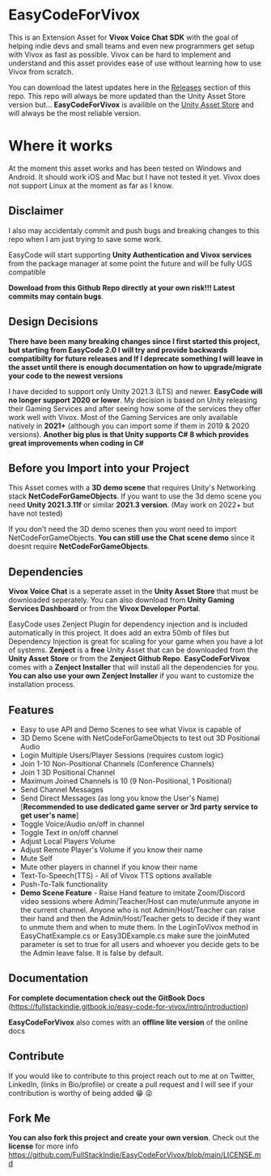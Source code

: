 # EasyCodeForVivox

This is an Extension Asset for **Vivox Voice Chat SDK** with the goal of helping indie devs and small teams and even new programmers get setup with Vivox as fast as possible. Vivox can be hard to implement and understand and this asset provides ease of use without learning how to use Vivox from scratch.

You can download the latest updates here in the [Releases](https://github.com/FullStackIndie/EasyCodeForVivox/releases) section of this repo. This repo will always be more updated than the Unity Asset Store version but...   **EasyCodeForVivox** is availible on the [Unity Asset Store](https://assetstore.unity.com/packages/add-ons/easycodeforvivox-202190)  and will always be the most reliable version.

# Where it works

At the moment this asset works and has been tested on Windows and Android. It should work iOS and Mac but I have not tested it yet.
Vivox does not support Linux at the moment as far as I know.

## Disclaimer

I also may accidentaly commit and push bugs and breaking changes to this repo when I am just trying to save some work.

EasyCode will start supporting **Unity Authentication and Vivox services** from the package manager at some point the future and will be fully UGS compatible

**Download from this Github Repo directly at your own risk!!! Latest commits may contain bugs**.

## Design Decisions

**There have been many breaking changes since I first started this project, but starting from EasyCode 2.0 I will try and provide backwards compatibilty for future releases and If I deprecate something I will leave in the asset until there is enough documentation on how to upgrade/migrate your code to the newest versions**

I have decided to support only Unity 2021.3 (LTS) and newer. **EasyCode will no longer support 2020 or lower**. My decision is based on Unity releasing their Gaming Services and after seeing how some of the services they offer work well with Vivox. Most of the Gaming Services are only available natively in **2021+** (although you can import some if them in 2019 & 2020 versions). **Another big plus is that Unity supports C# 8 which provides great improvements when coding in C#**

## Before you Import into your Project

This Asset comes with a **3D demo scene** that requires Unity's Networking stack **NetCodeForGameObjects**. If you want to use the 3d demo scene you need **Unity 2021.3.11f** or similar **2021.3 version**. (May work on 2022+ but have not tested)

If you don't need the 3D demo scenes then you wont need to import NetCodeForGameObjects. **You can still use the Chat scene demo** since it doesnt require **NetCodeForGameObjects**.

## Dependencies

**Vivox Voice Chat** is a seperate asset in the **Unity Asset Store** that must be downloaded seperately. You can also download from **Unity Gaming Services Dashboard** or from the **Vivox Developer Portal**.

EasyCode uses Zenject Plugin for dependency injection and is included automatically in this project. It does add an extra 50mb of files but Dependency Injection is great for scaling for your game when you have a lot of systems. **Zenject** is a **free** Unity Asset that can be downloaded from the **Unity Asset Store** or from the **Zenject Github Repo**. **EasyCodeForVivox** comes with a **Zenject Installer** that will install all the dependencies for you. **You can also use your own Zenject Installer** if you want to customize the installation process.

## Features

- Easy to use API and Demo Scenes to see what Vivox is capable of
- 3D Demo Scene with NetCodeForGameObjects to test out 3D Positional Audio
- Login Multiple Users/Player Sessions (requires custom logic)
- Join 1-10 Non-Positional Channels (Conference Channels)
- Join 1 3D Positional Channel
- Maximum Joined Channels is 10 (9 Non-Positional, 1 Positional)
- Send Channel Messages
- Send Direct Messages (as long you know the User's Name) [**Recommended to use dedicated game server or 3rd party service to get user's name**]
- Toggle Voice/Audio on/off in channel
- Toggle Text in on/off channel
- Adjust Local Players Volume
- Adjust Remote Player's Volume if you know their name
- Mute Self
- Mute other players in channel if you know their name
- Text-To-Speech(TTS) - All of Vivox TTS options available
- Push-To-Talk functionality
- **Demo Scene Feature** - Raise Hand feature to imitate Zoom/Discord video sessions where Admin/Teacher/Host can mute/unmute anyone in the current channel. Anyone who is not Admin/Host/Teacher can raise their hand and then the Admin/Host/Teacher gets to decide if they want to unmute them and when to mute them. In the LoginToVivox method in EasyChatExample.cs or Easy3DExample.cs make sure the joinMuted parameter is set to true for all users and whoever you decide gets to be the Admin leave false. It is false by default.

## Documentation

**For complete documentation check out the GitBook Docs**
(<https://fullstackindie.gitbook.io/easy-code-for-vivox/intro/introduction>)

**EasyCodeForVivox** also comes with an **offline lite version** of the online docs

## Contribute

If you would like to contribute to this project reach out to me at on Twitter, LinkedIn, (links in Bio/profile) or create a pull request and I will see if your contribution is worthy of being added :grin: :stuck_out_tongue_winking_eye:

## Fork Me

**You can also fork this project and create your own version**. Check out the **license** for more info <https://github.com/FullStackIndie/EasyCodeForVivox/blob/main/LICENSE.md>
